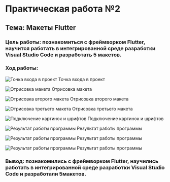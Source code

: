 # Практическая работа №2

## Тема: Макеты Flutter

### Цель работы: познакомиться с фреймворком Flutter, научится работать в интегрированной среде разработки Visual Studio Code и разработать 5 макетов. 

### Ход работы:

![Точка входа в проект](https://github.com/AlexeevSA/Flutter/blob/main/PrImg/1.png)
Точка входа в проект

![Отрисовка макета](https://github.com/AlexeevSA/Flutter/blob/main/PrImg/2.png)
Отрисовка макета

![Отрисовка второго макета](https://github.com/AlexeevSA/Flutter/blob/main/PrImg/5.png)
Отрисовка второго макета

![Отрисовка третьего макета](https://github.com/AlexeevSA/Flutter/blob/main/PrImg/6.png)
Отрисовка третьего макета

![Подключение картинок и шрифтов](https://github.com/AlexeevSA/Flutter/blob/main/PrImg/3.png)
Подключение картинок и шрифтов

![Результат работы программы](https://github.com/AlexeevSA/Flutter/blob/main/PrImg/4.png)
Результат работы программы

![Результат работы программы](https://github.com/AlexeevSA/Flutter/blob/main/PrImg/7.png)
Результат работы программы

![Результат работы программы](https://github.com/AlexeevSA/Flutter/blob/main/PrImg/8.png)
Результат работы программы

### Вывод: познакомились с фреймворком Flutter, научились работать в интегрированной среде разработки Visual Studio Code и разработали 5макетов.

